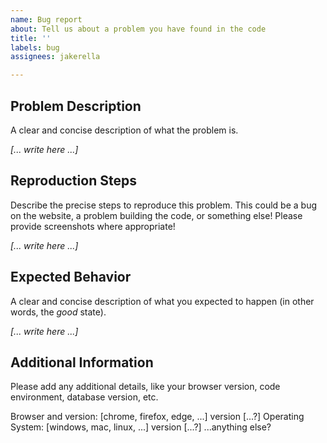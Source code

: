 ```yaml
---
name: Bug report
about: Tell us about a problem you have found in the code
title: ''
labels: bug
assignees: jakerella

---
```


## Problem Description  
A clear and concise description of what the problem is.

_[... write here ...]_

## Reproduction Steps  
Describe the precise steps to reproduce this problem. This could be a bug on the website, a problem building the code, or something else! Please provide screenshots where appropriate!

_[... write here ...]_

## Expected Behavior  
A clear and concise description of what you expected to happen (in other words, the _good_ state).

_[... write here ...]_

## Additional Information  
Please add any additional details, like your browser version, code environment, database version, etc.

Browser and version: [chrome, firefox, edge, ...] version [...?]
Operating System: [windows, mac, linux, ...] version [...?]
...anything else?
